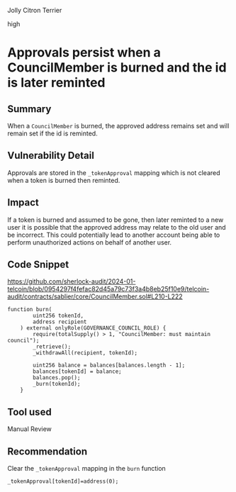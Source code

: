 Jolly Citron Terrier

high

# Approvals persist when a CouncilMember is burned and the id is later reminted

## Summary

When a `CouncilMember` is burned, the approved address remains set and will remain set if the id is reminted.

## Vulnerability Detail

Approvals are stored in the `_tokenApproval` mapping which is not cleared when a token is burned then reminted.

## Impact

If a token is burned and assumed to be gone, then later reminted to a new user it is possible that the approved address may relate to the old user and be incorrect. This could potentially lead to another account being able to perform unauthorized actions on behalf of another user.

## Code Snippet

https://github.com/sherlock-audit/2024-01-telcoin/blob/0954297f4fefac82d45a79c73f3a4b8eb25f10e9/telcoin-audit/contracts/sablier/core/CouncilMember.sol#L210-L222

```solidity
function burn(
        uint256 tokenId,
        address recipient
    ) external onlyRole(GOVERNANCE_COUNCIL_ROLE) {
        require(totalSupply() > 1, "CouncilMember: must maintain council");
        _retrieve();
        _withdrawAll(recipient, tokenId);

        uint256 balance = balances[balances.length - 1];
        balances[tokenId] = balance;
        balances.pop();
        _burn(tokenId);
    }
```

## Tool used

Manual Review

## Recommendation

Clear the `_tokenApproval` mapping in the `burn` function

```solidity
_tokenApproval[tokenId]=address(0);
```
